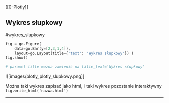 [[0-Plotly]]

## Wykres słupkowy
#wykres_slupkowy 
```py
fig = go.Figure(
    data=go.Bar(y=[2,3,1,4]),
    layout=go.Layout(title={'text': 'Wykres słupkowy'}) )
fig.show()

# paramet title można zamienić na title_text='Wykres słupkowy'
```

![[images/plotly_plotly_slupkowy.png]]

Można taki wykres zapisać jako html, i taki wykres pozostanie interaktywny
`fig.write_html('nazwa.html')`

---
